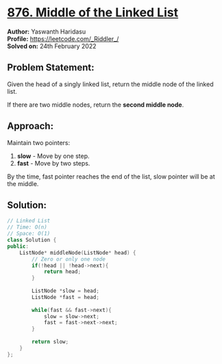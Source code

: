 # [876. Middle of the Linked List](https://leetcode.com/problems/middle-of-the-linked-list/)

**Author:** Yaswanth Haridasu <br> 
**Profile:** https://leetcode.com/_Riddler_/ <br>
**Solved on:** 24th February 2022

## Problem Statement:
Given the head of a singly linked list, return the middle node of the linked list.

If there are two middle nodes, return the **second middle node**.

## Approach:

Maintain two pointers:
1. **slow** - Move by one step.
2. **fast** - Move by two steps.
   
By the time, fast pointer reaches the end of the list, slow pointer will be at the middle.

## Solution: 
```cpp
// Linked List
// Time: O(n)
// Space: O(1)
class Solution {
public:
    ListNode* middleNode(ListNode* head) {
        // Zero or only one node
        if(!head || !head->next){
            return head;
        }
        
        ListNode *slow = head;
        ListNode *fast = head;
        
        while(fast && fast->next){
            slow = slow->next;
            fast = fast->next->next;
        }
         
        return slow;
    }
};
```
